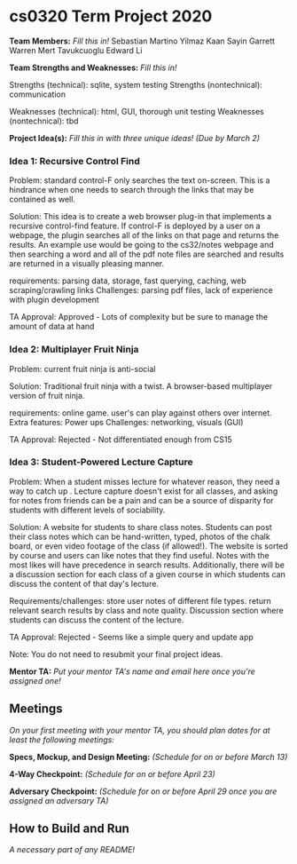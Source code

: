 # cs0320 Term Project 2020

**Team Members:** _Fill this in!_
Sebastian Martino
Yilmaz Kaan Sayin
Garrett Warren
Mert Tavukcuoglu
Edward Li

**Team Strengths and Weaknesses:** _Fill this in!_

Strengths (technical): sqlite, system testing
Strengths (nontechnical): communication

Weaknesses (technical): html, GUI, thorough unit testing
Weaknesses (nontechnical): tbd


**Project Idea(s):** _Fill this in with three unique ideas! (Due by March 2)_

### Idea 1: Recursive Control Find
Problem: standard control-F only searches the text on-screen. This is a hindrance when one
needs to search through the links that may be contained as well.

Solution:
This idea is to create a web browser plug-in that implements a recursive control-find feature.
If control-F is deployed by a user on a webpage, the plugin searches all of the links on that 
page and returns the results. An example use would be going to the cs32/notes webpage and then
searching a word and all of the pdf note files are searched and results are returned in a 
visually pleasing manner. 

requirements: parsing data, storage, fast querying, caching, web scraping/crawling links
Challenges: parsing pdf files, lack of experience with plugin development

TA Approval: Approved - Lots of complexity but be sure to manage the amount of data at hand

### Idea 2: Multiplayer Fruit Ninja
Problem: current fruit ninja is anti-social 

Solution:
Traditional fruit ninja with a twist. A browser-based multiplayer version of fruit ninja.

requirements: online game. user's can play against others over internet.
Extra features: Power ups
Challenges: networking, visuals (GUI)

TA Approval: Rejected - Not differentiated enough from CS15

### Idea 3: Student-Powered Lecture Capture

Problem: When a student misses lecture for whatever reason, they need a way to catch up . Lecture capture doesn't exist for all classes, and asking for notes from friends can be a pain and can be a source of disparity for students with different levels of sociability.

Solution:
A website for students to share class notes. Students can post their class notes which can be hand-written, typed, photos of the chalk board, or even video footage of the class (if allowed!). The website is sorted by course and users can like notes that they find useful. Notes with the most likes will have precedence in search results. Additionally, there will be a discussion section for each class of a given course in which students can discuss the content of that day's lecture.

Requirements/challenges: store user notes of different file types. return relevant search results by class and note quality. Discussion section where students can discuss the content of the lecture. 

TA Approval: Rejected - Seems like a simple query and update app

Note: You do not need to resubmit your final project ideas.


**Mentor TA:** _Put your mentor TA's name and email here once you're assigned one!_

## Meetings
_On your first meeting with your mentor TA, you should plan dates for at least the following meetings:_

**Specs, Mockup, and Design Meeting:** _(Schedule for on or before March 13)_

**4-Way Checkpoint:** _(Schedule for on or before April 23)_

**Adversary Checkpoint:** _(Schedule for on or before April 29 once you are assigned an adversary TA)_

## How to Build and Run
_A necessary part of any README!_
